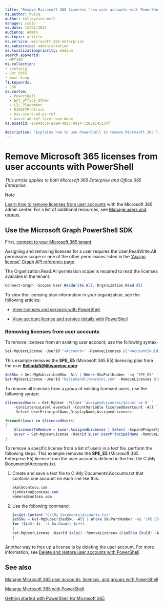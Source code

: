 ```yaml
---
title: "Remove Microsoft 365 licenses from user accounts with PowerShell"
ms.author: kvice
author: kelleyvice-msft
manager: scotv
ms.date: 12/05/2024
audience: Admin
ms.topic: article
ms.service: microsoft-365-enterprise
ms.subservice: administration
ms.localizationpriority: medium
search.appverid:
- MET150
ms.collection: 
- scotvorg
- Ent_O365
- must-keep
f1.keywords:
- CSH
ms.custom:
  - PowerShell
  - Ent_Office_Other
  - LIL_Placement
  - O365ITProTrain
  - has-azure-ad-ps-ref
  - azure-ad-ref-level-one-done
ms.assetid: e7e4dc5e-e299-482c-9414-c265e145134f

description: "Explains how to use PowerShell to remove Microsoft 365 licenses that were previously assigned to users."
---
```


# Remove Microsoft 365 licenses from user accounts with PowerShell

*This article applies to both Microsoft 365 Enterprise and Office 365 Enterprise.*

>[!Note]
>[Learn how to remove licenses from user accounts](../admin/manage/assign-licenses-to-users.md) with the Microsoft 365 admin center. For a list of additional resources, see [Manage users and groups](/admin).
>

## Use the Microsoft Graph PowerShell SDK

First, [connect to your Microsoft 365 tenant](/graph/powershell/get-started#authentication).

Assigning and removing licenses for a user requires the User.ReadWrite.All permission scope or one of the other permissions listed in the ['Assign license' Graph API reference page](/graph/api/user-assignlicense).

The Organization.Read.All permission scope is required to read the licenses available in the tenant.

```powershell
Connect-Graph -Scopes User.ReadWrite.All, Organization.Read.All
```

To view the licensing plan information in your organization, see the following articles:

- [View licenses and services with PowerShell](view-licenses-and-services-with-microsoft-365-powershell.md)

- [View account license and service details with PowerShell](view-account-license-and-service-details-with-microsoft-365-powershell.md)

### Removing licenses from user accounts

To remove licenses from an existing user account, use the following syntax:
  
```powershell
Set-MgUserLicense -UserId "<Account>" -RemoveLicenses @("<AccountSkuId1>") -AddLicenses @{}
```

This example removes the **SPE_E5** (Microsoft 365 E5) licensing plan from the user **BelindaN@litwareinc.com**:

```powershell
$e5Sku = Get-MgSubscribedSku -All | Where SkuPartNumber -eq 'SPE_E5'
Set-MgUserLicense -UserId "belindan@litwareinc.com" -RemoveLicenses @($e5Sku.SkuId) -AddLicenses @{}
```

To remove all licenses from a group of existing licensed users, use the following syntax:

```powershell
$licensedUsers = Get-MgUser -Filter 'assignedLicenses/$count ne 0' `
    -ConsistencyLevel eventual -CountVariable licensedUserCount -All `
    -Select UserPrincipalName,DisplayName,AssignedLicenses

foreach($user in $licensedUsers)
{
    $licensesToRemove = $user.AssignedLicenses | Select -ExpandProperty SkuId
    $user = Set-MgUserLicense -UserId $user.UserPrincipalName -RemoveLicenses $licensesToRemove -AddLicenses @{} 
}
```

To remove a specific license from a list of users in a text file, perform the following steps. This example removes the **SPE_E5** (Microsoft 365 Enterprise E5) license from the user accounts defined in the text file C:\My Documents\Accounts.txt.

  1. Create and save a text file to C:\My Documents\Accounts.txt that contains one account on each line like this:

     ```powershell
     akol@contoso.com
     tjohnston@contoso.com
     kakers@contoso.com
     ```

  2. Use the following command:

     ```powershell
     $x=Get-Content "C:\My Documents\Accounts.txt"
     $e5Sku = Get-MgSubscribedSku -All | Where SkuPartNumber -eq 'SPE_E5'
     for ($i=0; $i -lt $x.Count; $i++)
     {
     Set-MgUserLicense -UserId $x[$i] -RemoveLicenses @($e5Sku.SkuId) -AddLicenses @{}
     }
     ```

Another way to free up a license is by deleting the user account. For more information, see [Delete and restore user accounts with PowerShell](delete-and-restore-user-accounts-with-microsoft-365-powershell.md).
  
## See also

[Manage Microsoft 365 user accounts, licenses, and groups with PowerShell](manage-user-accounts-and-licenses-with-microsoft-365-powershell.md)
  
[Manage Microsoft 365 with PowerShell](manage-microsoft-365-with-microsoft-365-powershell.md)
  
[Getting started with PowerShell for Microsoft 365](getting-started-with-microsoft-365-powershell.md)
